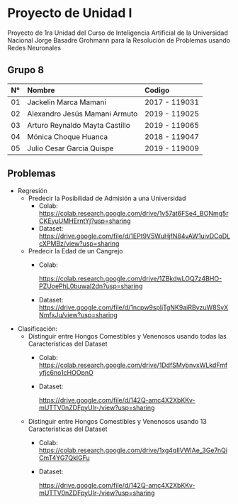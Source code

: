 
# Proyecto de Unidad I
Proyecto de 1ra Unidad del Curso de Inteligencia Artificial de la Universidad Nacional Jorge Basadre Grohmann para la Resolución de Problemas usando Redes Neuronales


## Grupo 8



|N°| Nombre    |  Codigo                     | 
|:-| :-------- | :-----------------------| 
|01| Jackelin Marca Mamani | 2017 - 119031               | 
|02| Alexandro Jesús Mamani Armuto |2019 - 119025        | 
|03| Arturo Reynaldo Mayta Castillo |2019 - 119065       | 
|04| Mónica Choque Huanca | 2018 - 119047                | 
|05| Julio Cesar Garcia Quispe | 2019 - 119009           | 

## Problemas




- Regresión
  -  Predecir la Posibilidad de Admisión a una Universidad
      - Colab:
        https://colab.research.google.com/drive/1v57at6FSe4_BONmg5rCKEyuUMHErntYj?usp=sharing
      - Dataset: https://drive.google.com/file/d/1EPt9V5WuHjfN84vAW1uivDCoDLcXPMBz/view?usp=sharing
    - Predecir la Edad de un Cangrejo
      - Colab: 
        
        https://colab.research.google.com/drive/1ZBkdwLOQ7z4BHO-PZUoePhL0buwaI2dn?usp=sharing
      - Dataset: https://drive.google.com/file/d/1ncpw9spljTgNK9aiRByzuW8SyXNmfxJu/view?usp=sharing
- Clasificación:
    - Distinguir entre Hongos Comestibles y Venenosos usando todas las Características del Dataset
      - Colab:
        https://colab.research.google.com/drive/1DdfSMybnvxWLkdFmfyfjc6no1cHOOpnO
      - Dataset: 
        
        https://drive.google.com/file/d/142Q-amc4X2XbKKv-mUTTV0nZDFpyUIr-/view?usp=sharing
    - Distinguir entre Hongos Comestibles y Venenosos usando 13 Características del Dataset
      - Colab:
        https://colab.research.google.com/drive/1xg4qIlVWIAe_3Ge7nQiCmT4YG7QklGFu
      - Dataset: 
        
        https://drive.google.com/file/d/142Q-amc4X2XbKKv-mUTTV0nZDFpyUIr-/view?usp=sharing